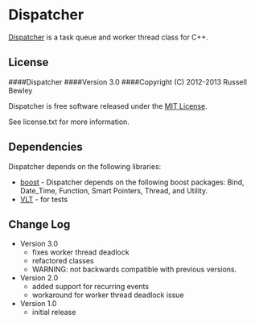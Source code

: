 # Dispatcher

[Dispatcher](https://github.com/rbewley4/dispatcher) is a task queue and worker thread class
for C++.

## License

####Dispatcher
####Version 3.0
####Copyright (C) 2012-2013 Russell Bewley

Dispatcher is free software released under the [MIT License](http://www.opensource.org/licenses/mit-license.php).

See license.txt for more information.

## Dependencies

Dispatcher depends on the following libraries:

- [boost](http://boost.org) - Dispatcher depends on the following boost packages: Bind, Date_Time, Function, Smart Pointers, Thread, and Utility.
- [VLT](http://github.com/rbewley4/vlt) - for tests

## Change Log

* Version 3.0
  * fixes worker thread deadlock 
  * refactored classes
  * WARNING: not backwards compatible with previous versions.
* Version 2.0 
  * added support for recurring events
  * workaround for worker thread deadlock issue
* Version 1.0
  * initial release